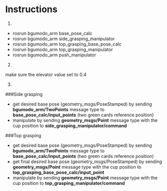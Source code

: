 Instructions
============
1.
- rosrun bgumodo_arm base_pose_calc
- rosrun bgumodo_arm side_grasping_manipulator
- rosrun bgumodo_arm top_grasping_base_pose_calc
- rosrun bgumodo_arm top_grasping_manipulator
- rosrun bgumodo_arm push_manipulator

2.
make sure the elevator value set to 0.4

3.
###Side grasping
- get desired base pose (geometry_msgs/PoseStamped) by sending **bgumodo_arm/TwoPoints** message type to **base_pose_calc/input_points** (two green cards reference position)
- manipulate by sending **geometry_msgs/Point** message type with the cup position to **side_grasping_manipulator/command** 

###Top grasping
- get desired base pose (geometry_msgs/PoseStamped) by sending **bgumodo_arm/TwoPoints** message type to **base_pose_calc/input_points** (two green cards reference position) 
- get final desired base pose (geometry_msgs/PoseStamped) by sending **geometry_msgs/Point** message type with the cup position to **top_grasping_base_pose_calc/input_point**
- manipulate by sending **geometry_msgs/Point** message type with the cup position to **top_grasping_manipulator/command**
